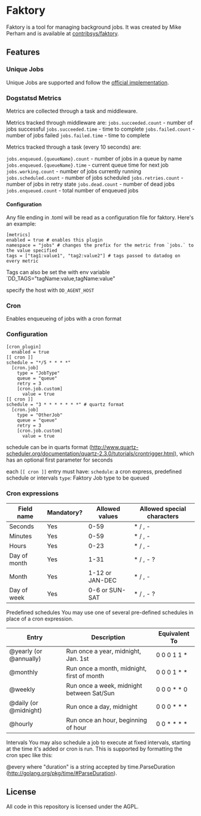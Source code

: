 # Faktory

Faktory is a tool for managing background jobs. It was created by Mike Perham and is available at [contribsys/faktory](https://github.com/contribsys/faktory).

## Features

### Unique Jobs

Unique Jobs are supported and follow the [official implementation](https://github.com/contribsys/faktory/wiki/Ent-Unique-Jobs).

### Dogstatsd Metrics

Metrics are collected through a task and middleware.

Metrics tracked through middleware are:
`jobs.succeeded.count` - number of jobs successful
`jobs.succeeded.time` - time to complete
`jobs.failed.count` - number of jobs failed
`jobs.failed.time` - time to complete

Metrics tracked through a task (every 10 seconds) are:

`jobs.enqueued.{queueName}.count` - number of jobs in a queue by name
`jobs.enqueued.{queueName}.time` - current queue time for next job
`jobs.working.count` - number of jobs currently running
`jobs.scheduled.count` - number of jobs scheduled
`jobs.retries.count` - number of jobs in retry state
`jobs.dead.count` - number of dead jobs
`jobs.enqueued.count` - total number of enqueued jobs

#### Configuration

Any file ending in .toml will be read as a configuration file for faktory. Here's an example:
```
[metrics]
enabled = true # enables this plugin
namespace = "jobs" # changes the prefix for the metric from `jobs.` to the value specified
tags = ["tag1:value1", "tag2:value2"] # tags passed to datadog on every metric
```

Tags can also be set the with env variable `DD_TAGS="tagName:value,tagName:value"

specify the host with `DD_AGENT_HOST`

### Cron

Enables enqueueing of jobs with a cron format

### Configuration

```
[cron_plugin]
  enabled = true
[[ cron ]]
schedule = "*/5 * * * *"
  [cron.job]
    type = "JobType"
    queue = "queue"
    retry = 3
    [cron.job.custom]
      value = true
[[ cron ]]
schedule = "3 * * * * * * *" # quartz format
  [cron.job]
    type = "OtherJob"
    queue = "queue"
    retry = 3
    [cron.job.custom]
      value = true
```

schedule can be in quarts format (http://www.quartz-scheduler.org/documentation/quartz-2.3.0/tutorials/crontrigger.html), which has an optional first parameter for seconds

each `[[ cron ]]` entry must have:
`schedule`: a cron express, predefined schedule or intervals
`type`: Faktory Job type to be queued

### Cron expressions

 Field name   | Mandatory? | Allowed values  | Allowed special characters
----------   | ---------- | --------------  | --------------------------
Seconds      | Yes        | 0-59            | * / , -
Minutes      | Yes        | 0-59            | * / , -
Hours        | Yes        | 0-23            | * / , -
Day of month | Yes        | 1-31            | * / , - ?
Month        | Yes        | 1-12 or JAN-DEC | * / , -
Day of week  | Yes        | 0-6 or SUN-SAT  | * / , - ?


Predefined schedules
You may use one of several pre-defined schedules in place of a cron expression.

Entry                  | Description                                | Equivalent To
-----                  | -----------                                | -------------
@yearly (or @annually) | Run once a year, midnight, Jan. 1st        | 0 0 0 1 1 *
@monthly               | Run once a month, midnight, first of month | 0 0 0 1 * *
@weekly                | Run once a week, midnight between Sat/Sun  | 0 0 0 * * 0
@daily (or @midnight)  | Run once a day, midnight                   | 0 0 0 * * *
@hourly                | Run once an hour, beginning of hour        | 0 0 * * * *

Intervals
You may also schedule a job to execute at fixed intervals, starting at the time it's added or cron is run. This is supported by formatting the cron spec like this:

@every <duration>
where "duration" is a string accepted by time.ParseDuration (http://golang.org/pkg/time/#ParseDuration).


## License

All code in this repository is licensed under the AGPL.
